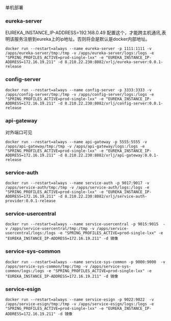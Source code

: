 单机部署

### eureka-server

EUREKA_INSTANCE_IP-ADDRESS=192.168.0.49 配置这个，才能跨主机通讯,表明该服务注册到eureka上的ip地址。否则将会是默认是docker内部地址。

```shell script
docker run --restart=always --name eureka-server -p 1111:1111 -v /apps/eureka-server/tmp:/tmp -v /apps/eureka-server/logs:/logs -e "SPRING_PROFILES_ACTIVE=prod-single-lxx" -e "EUREKA_INSTANCE_IP-ADDRESS=172.16.19.211" -d 8.210.22.230:8082/xrlj/eureka-server:0.0.1-release
```

### config-server

```shell script
docker run --restart=always --name config-server -p 3333:3333 -v /apps/config-server/tmp:/tmp -v /apps/config-server/logs:/logs -e "SPRING_PROFILES_ACTIVE=prod-single-lxx" -e "EUREKA_INSTANCE_IP-ADDRESS=172.16.19.211" -d 8.210.22.230:8082/xrlj/config-server:0.0.1-release
```

### api-gateway
对外端口可见
```shell script
docker run --restart=always --name api-gateway -p 5555:5555 -v /apps/api-gateway/tmp:/tmp -v /apps/api-gateway/logs:/logs -e "SPRING_PROFILES_ACTIVE=prod-single-lxx" -e "EUREKA_INSTANCE_IP-ADDRESS=172.16.19.211" -d 8.210.22.230:8082/xrlj/api-gateway:0.0.1-release
```

### service-auth

```shell script
docker run --restart=always --name service-auth -p 9017:9017 -v /apps/service-auth/tmp:/tmp -v /apps/service-auth/logs:/logs -e "SPRING_PROFILES_ACTIVE=prod-single-lxx" -e "EUREKA_INSTANCE_IP-ADDRESS=172.16.19.211" -d 8.210.22.230:8082/xrlj/service-auth-provider:0.0.1-release
```

### service-usercentral

```shell script
docker run --restart=always --name service-usercentral -p 9015:9015  -v /apps/service-usercentral/tmp:/tmp -v /apps/service-usercentral/logs:/logs -e "SPRING_PROFILES_ACTIVE=prod-single-lxx" -e "EUREKA_INSTANCE_IP-ADDRESS=172.16.19.211" -d 镜像
```

### service-sys-common
```shell script
docker run --restart=always --name service-sys-common -p 9000:9000  -v /apps/service-sys-common/tmp:/tmp -v /apps/service-sys-common/logs:/logs -e "SPRING_PROFILES_ACTIVE=prod-single-lxx" -e "EUREKA_INSTANCE_IP-ADDRESS=172.16.19.211" -d 镜像
```


### service-esign
```shell script
docker run --restart=always --name service-esign -p 9022:9022  -v /apps/service-esign/tmp:/tmp -v /apps/service-esign/logs:/logs -e "SPRING_PROFILES_ACTIVE=prod-single-lxx" -e "EUREKA_INSTANCE_IP-ADDRESS=172.16.19.211" -d 镜像
```
